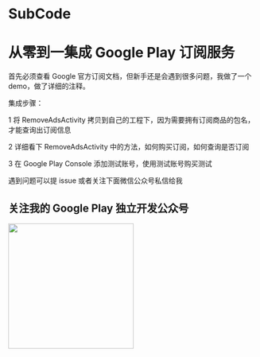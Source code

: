 # SubCode

# 从零到一集成 Google Play 订阅服务

首先必须查看 Google 官方订阅文档，但新手还是会遇到很多问题，我做了一个demo，做了详细的注释。

集成步骤：

1 将 RemoveAdsActivity 拷贝到自己的工程下，因为需要拥有订阅商品的包名，才能查询出订阅信息

2 详细看下 RemoveAdsActivity 中的方法，如何购买订阅，如何查询是否订阅

3 在 Google Play Console 添加测试账号，使用测试账号购买测试

遇到问题可以提 issue 或者关注下面微信公众号私信给我

## 关注我的 Google Play 独立开发公众号
<img src="https://img-blog.csdnimg.cn/20190221223739781.jpg" width="252" height="252">

